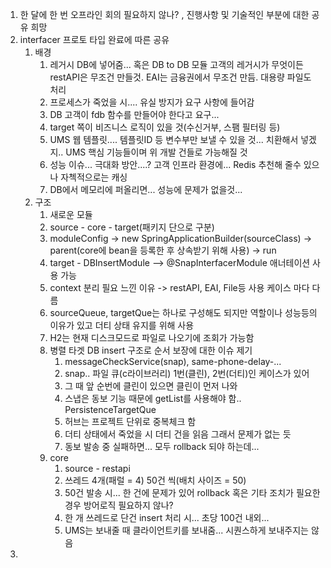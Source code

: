 1. 한 달에 한 번 오프라인 회의 필요하지 않나? , 진행사항 및 기술적인 부분에 대한 공유 희망
2. interfacer 프로토 타입 완료에 따른 공유
	1. 배경
		1. 레거시 DB에 넣어줌... 혹은 DB to DB 모듈  고객의 레거시가 무엇이든 restAPI은 무조건 만들것. EAI는 금융권에서 무조건 만듬. 대용량 파일도 처리
		2. 프로세스가 죽었을 시.... 유실 방지가 요구 사항에 들어감 
		3. DB 고객이 fdb 함수를 만들어야 한다고 요구...  
		4. target 쪽이 비즈니스 로직이 있을 것(수신거부, 스팸 필터링 등)
		5. UMS 웹 템플릿....  템플릿ID 등 변수부만 보낼 수 있을 것... 치환해서 넣겠지.. UMS 핵심 기능들이며 위 개발 건들로 가능해질 것
		6. 성능 이슈...  극대화 방안....? 고객 인프라 환경에... Redis 추천해 줄수 있으나 자첵적으로는 캐싱 
		7. DB에서 메모리에 퍼올리면... 성능에 문제가 없을것...
	2. 구조
		1. 새로운 모듈
		2. source - core - target(패키지 단으로 구분)
		3. moduleConfig -> new SpringApplicationBuilder(sourceClass) -> parent(core에 bean을 등록한 후 상속받기 위해 사용) -> run
		4. target - DBInsertModule --> @SnapInterfacerModule 애너테이션 사용 가능
		5. context 분리 필요 느낀 이유 -> restAPI, EAI, File등 사용 케이스 마다 다름
		6. sourceQueue, targetQue는 하나로 구성해도 되지만 역할이나 성능등의 이유가 있고 더티 상태 유지를 위해 사용
		7. H2는 현재 디스크모드로  파일로 나오기에 조회가 가능함
		8. 병렬 타겟 DB insert 구조로 순서 보장에 대한 이슈 제기
			1. messageCheckService(snap), same-phone-delay-...
			2. snap.. 파일 큐(c라이브러리) 1번(클린), 2번(더티)인 케이스가 있어
			3. 그 때 앞 순번에 클린이 있으면  클린이 먼저 나와
			4. 스냅은 동보 기능 때문에 getList를 사용해야 함.. PersistenceTargetQue
			5. 허브는 프로젝트 단위로 중복체크 함
			6. 더티 상태에서 죽었을 시 더티 건을 읽음 그래서 문제가 없는 듯
			7. 동보 발송 중 실패하면... 모두 rollback 되야 하는데...
		9. core
			1. source - restapi
			2. 쓰레드 4개(패럴 = 4) 50건 씩(배치 사이즈 = 50)
			3. 50건 발송 시... 한 건에 문제가 있어 rollback 혹은 기타 조치가 필요한 경우 방어로직 필요하지 않나?
			4. 한 개 쓰레드로 단건 insert 처리 시... 초당 100건 내외...
			5. UMS는 보내줄 때  클라이언트키를 보내줌... 시퀀스하게 보내주지는 않음
3. 